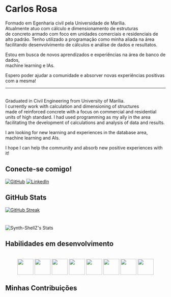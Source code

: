 
# Carlos Rosa

Formado em Egenharia civil pela Universidade de Marília. \
Atualmente atuo com cálculo e dimensionamento de estruturas \
de concreto armado com foco em unidades comerciais e residenciais de \
alto padrão. Tenho utilizado a programação como minha aliada na área \
facilitando desenvolvimento de cálculos e análise de dados e resultatos. 

Estou em busca de novos aprendizados e experiências na área de banco de dados, \
machine learning e IAs.

Espero poder ajudar a comunidade e absorver novas experiências positivas com a mesma!


----------------------------------------------------------------------------
\
Graduated in Civil Engineering from University of Marília. \
I currently work with calculation and dimensioning of structures \
made of reinforced concrete with a focus on commercial and residential \
units of high standard. I had used programming as my ally in the area \
facilitating the development of calculations and analysis of data and results.

I am looking for new learning and experiences in the database area, \
machine learning and AIs.

I hope I can help the community and absorb new positive experiences with it!


## Conecte-se comigo!
[![GitHub](https://img.shields.io/badge/GitHub-000?style=for-the-badge&logo=GitHub&logoColor=0E76A8)](https://github.com/Synth-ShellZ)
[![LinkedIn](https://img.shields.io/badge/LinkedIn-000?style=for-the-badge&logo=linkedin&logoColor=0E76A8)](www.linkedin.com/in/carlos-eduardo-rosa-6b6a5b280)



## GitHub Stats
[![GitHub Streak](https://streak-stats.demolab.com?user=Synth-ShellZ&theme=synthwave&hide_border=true&date_format=M%20j%5B%2C%20Y%5D&mode=weekly&card_width=450)](https://git.io/streak-stats)

#
![Synth-ShellZ's Stats](https://github-readme-stats.vercel.app/api?username=Synth-ShellZ&theme=synthwave&show_icons=true&hide_border=true&count_private=true)

## Habilidades em desenvolvimento
<div style="display: inline_block" align="center"><br> 
<link rel="display: inline_block" align="center" type='text/css' href="https://cdn.jsdelivr.net/gh/devicons/devicon@latest/devicon.min.css" />
  <i class="devicon-python-plain colored"></i>
        <img align="center" height="50" widht="60" src="https://cdn.jsdelivr.net/gh/devicons/devicon@latest/icons/python/python-original.svg" />
  <i class="devicon-pandas-plain colored"></i>
        <img align="center" height="50" widht="60" src="https://cdn.jsdelivr.net/gh/devicons/devicon@latest/icons/pandas/pandas-original-wordmark.svg" />
  <i class="devicon-postgresql-plain colored"></i>
        <img align="center" height="50" widht="60" src="https://cdn.jsdelivr.net/gh/devicons/devicon@latest/icons/postgresql/postgresql-original.svg" />
  <i class="devicon-mysql-original colored"></i>
        <img align="center" height="50" widht="60" src="https://cdn.jsdelivr.net/gh/devicons/devicon@latest/icons/mysql/mysql-original-wordmark.svg" />
  <i class="devicon-flask-original colored"></i>
        <img align="center" height="50" widht="60" src="https://cdn.jsdelivr.net/gh/devicons/devicon@latest/icons/flask/flask-original.svg" />
  <i class="devicon-django-plain colored"></i>
        <img align="center" height="50" widht="60" src="https://cdn.jsdelivr.net/gh/devicons/devicon@latest/icons/django/django-plain.svg" />
  <i class="devicon-matplotlib-plain colored"></i>
        <img align="center" height="50" widht="60" src="https://cdn.jsdelivr.net/gh/devicons/devicon@latest/icons/matplotlib/matplotlib-original.svg" />
  <i class="devicon-numpy-plain colored"></i>
        <img align="center" height="50" widht="60" src="https://cdn.jsdelivr.net/gh/devicons/devicon@latest/icons/numpy/numpy-original.svg" />
</div>


## Minhas Contribuições
